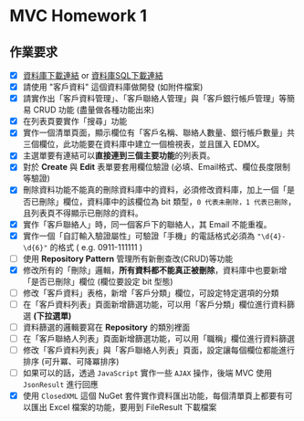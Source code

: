 ﻿# MVC Homework 1

## 作業要求
* [x] [資料庫下載連結](https://drive.google.com/open?id=0B9TSNtgzYzPTSGR5TEc4TjcwZmM) or [資料庫SQL下載連結](https://drive.google.com/open?id=1AX0x00BUM3N47mY8fLoaL47QPI_ERbKl)
* [x] 請使用 "客戶資料" 這個資料庫做開發 (如附件檔案)
* [x] 請實作出「客戶資料管理」、「客戶聯絡人管理」與「客戶銀行帳戶管理」等簡易 CRUD 功能 (盡量做各種功能出來)
* [x] 在列表頁要實作「搜尋」功能
* [x] 實作一個清單頁面，顯示欄位有「客戶名稱、聯絡人數量、銀行帳戶數量」共三個欄位，此功能要在資料庫中建立一個檢視表，並且匯入 EDMX。
* [x] 主選單要有連結可以**直接連到三個主要功能**的列表頁。
* [x] 對於 **Create** 與 **Edit** 表單要套用欄位驗證 (必填、Email格式、欄位長度限制等驗證)
* [x] 刪除資料功能不能真的刪除資料庫中的資料，必須修改資料庫，加上一個「是否已刪除」欄位，資料庫中的該欄位為 bit 類型，`0 代表未刪除，1 代表已刪除`，且列表頁不得顯示已刪除的資料。
* [x] 實作「客戶聯絡人」時，同一個客戶下的聯絡人，其 Email 不能重複。
* [x] 實作一個「自訂輸入驗證屬性」可驗證「手機」的電話格式必須為 `"\d{4}-\d{6}"` 的格式 ( e.g. 0911-111111 )
* [ ] 使用 **Repository Pattern** 管理所有新刪查改(CRUD)等功能
* [x] 修改所有的「刪除」邏輯，**所有資料都不能真正被刪除**，資料庫中也要新增「是否已刪除」欄位 (欄位要設定 bit 型態)
* [ ] 修改「客戶資料」表格，新增「客戶分類」欄位，可設定特定選項的分類
* [ ] 在「客戶資料列表」頁面新增篩選功能，可以用「客戶分類」欄位進行資料篩選 **(下拉選單)**
* [ ] 資料篩選的邏輯要寫在 **Repository** 的類別裡面
* [ ] 在「客戶聯絡人列表」頁面新增篩選功能，可以用「職稱」欄位進行資料篩選
* [ ] 修改「客戶資料列表」與「客戶聯絡人列表」頁面，設定讓每個欄位都能進行排序 (可升冪、可降冪排序)
* [ ] 如果可以的話，透過 `JavaScript` 實作一些 `AJAX` 操作，後端 MVC 使用 `JsonResult` 進行回應
* [x] 使用 `ClosedXML` 這個 NuGet 套件實作資料匯出功能，每個清單頁上都要有可以匯出 Excel 檔案的功能，要用到 FileResult 下載檔案